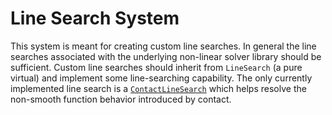 # Line Search System

This system is meant for creating custom line searches. In general the line
searches associated with the underlying non-linear solver library should be
sufficient. Custom line searches should inherit from `LineSearch` (a pure
virtual) and implement some line-searching capability. The only currently implemented line search is a
[`ContactLineSearch`](/ContactLineSearch.md) which helps resolve the non-smooth
function behavior introduced by contact.
